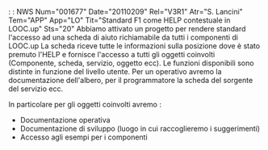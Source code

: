 :  : NWS Num="001677" Date="20110209" Rel="V3R1" Atr="S. Lancini" Tem="APP" App="LO" Tit="Standard F1 come HELP contestuale in LOOC.up" Sts="20"
Abbiamo attivato un progetto per rendere standard l'accesso ad una scheda di aiuto richiamabile da
tutti i componenti di LOOC.up
La scheda riceve tutte le informazioni sulla posizione dove è stato premuto l'HELP e fornisce l'accesso a tutti gli oggetti coinvolti (Componente, scheda, servizio, oggetto ecc).
Le funzioni disponibili sono distinte in funzione del livello utente. Per un operativo avremo la documentazione dell'albero, per il programmatore la scheda del sorgente del servizio ecc.

In particolare per gli oggetti coinvolti avremo : 
- Documentazione operativa
- Documentazione di sviluppo (luogo in cui raccoglieremo i suggerimenti)
- Accesso agli esempi per i componenti
